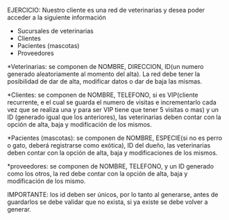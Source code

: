 EJERCICIO:
Nuestro cliente es una red de veterinarias y desea poder acceder a la siguiente información
- Sucursales de veterinarias
- Clientes 
- Pacientes (mascotas)
- Proveedores

*Veterinarias: se componen de NOMBRE, DIRECCION, ID(un numero generado aleatoriamente al momento del alta).
La red debe tener la posibilidad de dar de alta, modificar datos o dar de baja las mismas.

*Clientes: se componen de NOMBRE, TELEFONO, si es VIP(cliente recurrente, e el cual se guarda el numero de visitas e incrementarlo cada vez que se realiza una y para ser VIP tiene que tener 5 visitas o mas) y un ID (generado igual que los anteriores), las veterinarias deben contar con la opción de alta, baja y modificación de los mismos.

*Pacientes (mascotas): se componen de NOMBRE, ESPECIE(si no es perro o gato, deberá registrarse como exótica), ID del dueño, las veterinarias deben contar con la opción de alta, baja y modificaciones de los mismos.

*proveedores: se componen de NOMBRE, TELEFONO, y un ID generado como los otros, la red debe contar con la opción de alta, baja y modificación de los mismo.

IMPORTANTE: los id deben ser únicos, por lo tanto al generarse, antes de guardarlos se debe validar que no exista, si ya existe se debe volver a generar.
